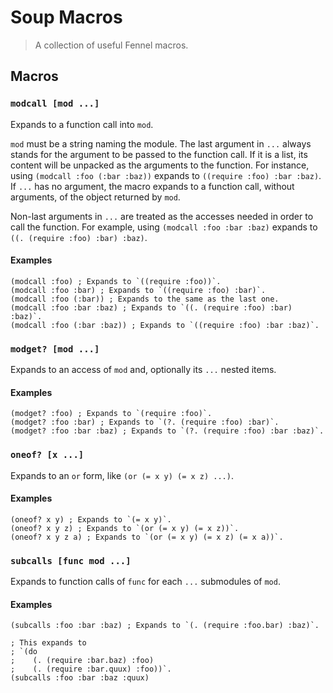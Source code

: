 # Soup Macros

> A collection of useful Fennel macros.

## Macros

### `modcall [mod ...]`

Expands to a function call into `mod`.

`mod` must be a string naming the module. The last argument in `...` always
stands for the argument to be passed to the function call. If it is a list,
its content will be unpacked as the arguments to the function. For instance,
using `(modcall :foo (:bar :baz))` expands to `((require :foo) :bar :baz)`.
If `...` has no argument, the macro expands to a function call, without
arguments, of the object returned by `mod`.

Non-last arguments in `...` are treated as the accesses needed in order to
call the function. For example, using `(modcall :foo :bar :baz)` expands to
`((. (require :foo) :bar) :baz)`.

#### Examples

```fennel
(modcall :foo) ; Expands to `((require :foo))`.
(modcall :foo :bar) ; Expands to `((require :foo) :bar)`.
(modcall :foo (:bar)) ; Expands to the same as the last one.
(modcall :foo :bar :baz) ; Expands to `((. (require :foo) :bar) :baz)`.
(modcall :foo (:bar :baz)) ; Expands to `((require :foo) :bar :baz)`.
```

### `modget? [mod ...]`

Expands to an access of `mod` and, optionally its `...` nested items.

#### Examples

```fennel
(modget? :foo) ; Expands to `(require :foo)`.
(modget? :foo :bar) ; Expands to `(?. (require :foo) :bar)`.
(modget? :foo :bar :baz) ; Expands to `(?. (require :foo) :bar :baz)`.
```

### `oneof? [x ...]`

Expands to an `or` form, like `(or (= x y) (= x z) ...)`.

#### Examples

```fennel
(oneof? x y) ; Expands to `(= x y)`.
(oneof? x y z) ; Expands to `(or (= x y) (= x z))`.
(oneof? x y z a) ; Expands to `(or (= x y) (= x z) (= x a))`.
```

### `subcalls [func mod ...]`

Expands to function calls of `func` for each `...` submodules of `mod`.

#### Examples

```fennel
(subcalls :foo :bar :baz) ; Expands to `(. (require :foo.bar) :baz)`.

; This expands to
; `(do
;    (. (require :bar.baz) :foo)
;    (. (require :bar.quux) :foo))`.
(subcalls :foo :bar :baz :quux)
```